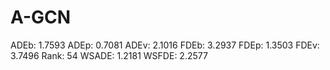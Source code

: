 # A-GCN

ADEb: 1.7593
ADEp: 0.7081
ADEv: 2.1016
FDEb: 3.2937
FDEp: 1.3503
FDEv: 3.7496
Rank: 54
WSADE: 1.2181
WSFDE: 2.2577